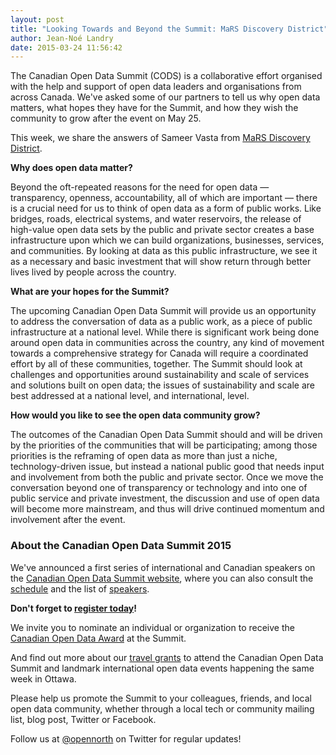 ```yaml
---
layout: post
title: "Looking Towards and Beyond the Summit: MaRS Discovery District"
author: Jean-Noé Landry
date: 2015-03-24 11:56:42
---
```


The Canadian Open Data Summit (CODS) is a collaborative effort organised with the help and support of open data leaders and organisations from across Canada. We've asked some of our partners to tell us why open data matters, what hopes they have for the Summit, and how they wish the community to grow after the event on May 25. 

This week, we share the answers of Sameer Vasta from [MaRS Discovery District](http://www.marsdd.com/). 

**Why does open data matter?**

Beyond the oft-repeated reasons for the need for open data — transparency, openness, accountability, all of which are important — there is a crucial need for us to think of open data as a form of public works. Like bridges, roads, electrical systems, and water reservoirs, the release of high-value open data sets by the public and private sector creates a base infrastructure upon which we can build organizations, businesses, services, and communities. By looking at data as this public infrastructure, we see it as a necessary and basic investment that will show return through better lives lived by people across the country.

**What are your hopes for the Summit?**

The upcoming Canadian Open Data Summit will provide us an opportunity to address the conversation of data as a public work, as a piece of public infrastructure at a national level. While there is significant work being done around open data in communities across the country, any kind of movement towards a comprehensive strategy for Canada will require a coordinated effort by all of these communities, together. The Summit should look at challenges and opportunities around sustainability and scale of services and solutions built on open data; the issues of sustainability and scale are best addressed at a national level, and international, level.

**How would you like to see the open data community grow?**

The outcomes of the Canadian Open Data Summit should and will be driven by the priorities of the communities that will be participating; among those priorities is the reframing of open data as more than just a niche, technology-driven issue, but instead a national public good that needs input and involvement from both the public and private sector. Once we move the conversation beyond one of transparency or technology and into one of public service and private investment, the discussion and use of open data will become more mainstream, and thus will drive continued momentum and involvement after the event.


### About the Canadian Open Data Summit 2015

We've announced a first series of international and Canadian speakers on the [Canadian Open Data Summit website](http://opendatasummit.ca/en/), where you can also consult the [schedule](http://opendatasummit.ca/schedule/) and the list of [speakers](http://opendatasummit.ca/speakers/).

**Don't forget to [register today](http://www.eventbrite.ca/e/canadian-open-data-summit-2015-sommet-canadien-des-donnees-ouvertes-2015-tickets-15458440612)!**

We invite you to nominate an individual or organization to receive the [Canadian Open Data Award](http://opendatasummit.ca/awards/) at the Summit.

And find out more about our [travel grants](http://opendatasummit.ca/travel-grants/) to attend the Canadian Open Data Summit and landmark international open data events happening the same week in Ottawa. 

Please help us promote the Summit to your colleagues, friends, and local open data community, whether through a local tech or community mailing list, blog post, Twitter or Facebook.

Follow us at [@opennorth](https://twitter.com/opennorth) on Twitter for regular updates!
